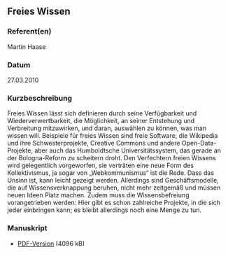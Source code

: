 
 
## Freies Wissen


### Referent(en)
 Martin Haase

### Datum
 27.03.2010

### Kurzbeschreibung
 Freies Wissen lässt sich definieren durch seine Verfügbarkeit und Wiederverwertbarkeit, die Möglichkeit, an seiner Entstehung und Verbreitung mitzuwirken, und daran, auswählen zu können, was man wissen will. Beispiele für freies Wissen sind freie Software, die Wikipedia und ihre Schwesterprojekte, Creative Commons und andere Open-Data-Projekte, aber auch das Humboldtsche Universitätssystem, das gerade an der Bologna-Reform zu scheitern droht. Den Verfechtern freien Wissens wird gelegentlich vorgeworfen, sie verträten eine neue Form des Kollektivismus, ja sogar von &#8222;Webkommunismus&#8220; ist die Rede. Dass das Unsinn ist, kann leicht gezeigt werden. Allerdings sind Geschäftsmodelle, die auf Wissensverknappung beruhen, nicht mehr zeitgemäß und müssen neuen Ideen Platz machen. Zudem muss die Wissensbefreiung vorangetrieben werden: Hier gibt es schon zahlreiche Projekte, in die sich jeder einbringen kann; es bleibt allerdings noch eine Menge zu tun. 

### Manuskript

          
* [PDF-Version](/download/Vortraege/Freies_Wissen_LIT_2010.pdf) (4096 kB)
                 
      
  

